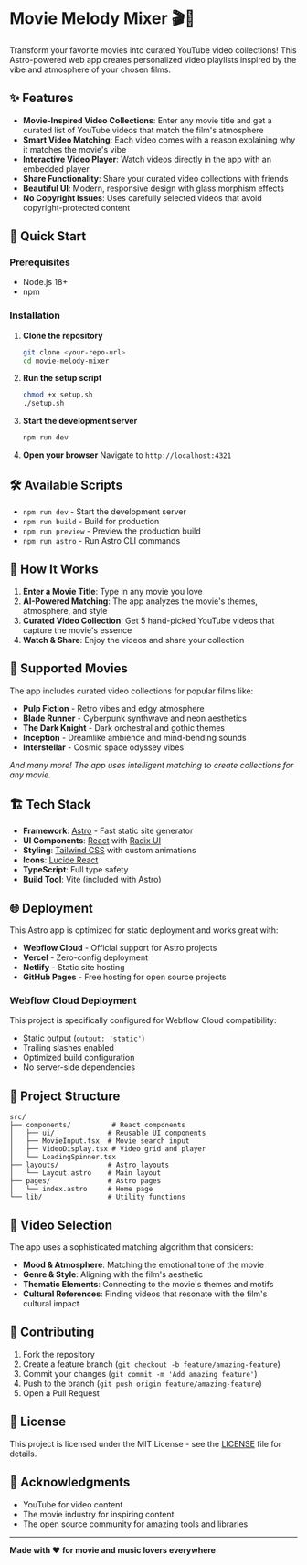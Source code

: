 # Movie Melody Mixer 🎬🎵

Transform your favorite movies into curated YouTube video collections! This Astro-powered web app creates personalized video playlists inspired by the vibe and atmosphere of your chosen films.

## ✨ Features

- **Movie-Inspired Video Collections**: Enter any movie title and get a curated list of YouTube videos that match the film's atmosphere
- **Smart Video Matching**: Each video comes with a reason explaining why it matches the movie's vibe
- **Interactive Video Player**: Watch videos directly in the app with an embedded player
- **Share Functionality**: Share your curated video collections with friends
- **Beautiful UI**: Modern, responsive design with glass morphism effects
- **No Copyright Issues**: Uses carefully selected videos that avoid copyright-protected content

## 🚀 Quick Start

### Prerequisites

- Node.js 18+ 
- npm

### Installation

1. **Clone the repository**
   ```bash
   git clone <your-repo-url>
   cd movie-melody-mixer
   ```

2. **Run the setup script**
   ```bash
   chmod +x setup.sh
   ./setup.sh
   ```

3. **Start the development server**
   ```bash
   npm run dev
   ```

4. **Open your browser**
   Navigate to `http://localhost:4321`

## 🛠️ Available Scripts

- `npm run dev` - Start the development server
- `npm run build` - Build for production
- `npm run preview` - Preview the production build
- `npm run astro` - Run Astro CLI commands

## 🎯 How It Works

1. **Enter a Movie Title**: Type in any movie you love
2. **AI-Powered Matching**: The app analyzes the movie's themes, atmosphere, and style
3. **Curated Video Collection**: Get 5 hand-picked YouTube videos that capture the movie's essence
4. **Watch & Share**: Enjoy the videos and share your collection

## 🎨 Supported Movies

The app includes curated video collections for popular films like:
- **Pulp Fiction** - Retro vibes and edgy atmosphere
- **Blade Runner** - Cyberpunk synthwave and neon aesthetics
- **The Dark Knight** - Dark orchestral and gothic themes
- **Inception** - Dreamlike ambience and mind-bending sounds
- **Interstellar** - Cosmic space odyssey vibes

*And many more! The app uses intelligent matching to create collections for any movie.*

## 🏗️ Tech Stack

- **Framework**: [Astro](https://astro.build/) - Fast static site generator
- **UI Components**: [React](https://reactjs.org/) with [Radix UI](https://www.radix-ui.com/)
- **Styling**: [Tailwind CSS](https://tailwindcss.com/) with custom animations
- **Icons**: [Lucide React](https://lucide.dev/)
- **TypeScript**: Full type safety
- **Build Tool**: Vite (included with Astro)

## 🌐 Deployment

This Astro app is optimized for static deployment and works great with:

- **Webflow Cloud** - Official support for Astro projects
- **Vercel** - Zero-config deployment
- **Netlify** - Static site hosting
- **GitHub Pages** - Free hosting for open source projects

### Webflow Cloud Deployment

This project is specifically configured for Webflow Cloud compatibility:

- Static output (`output: 'static'`)
- Trailing slashes enabled
- Optimized build configuration
- No server-side dependencies

## 📁 Project Structure

```
src/
├── components/          # React components
│   ├── ui/             # Reusable UI components
│   ├── MovieInput.tsx  # Movie search input
│   ├── VideoDisplay.tsx # Video grid and player
│   └── LoadingSpinner.tsx
├── layouts/            # Astro layouts
│   └── Layout.astro    # Main layout
├── pages/              # Astro pages
│   └── index.astro     # Home page
└── lib/                # Utility functions
```

## 🎵 Video Selection

The app uses a sophisticated matching algorithm that considers:
- **Mood & Atmosphere**: Matching the emotional tone of the movie
- **Genre & Style**: Aligning with the film's aesthetic
- **Thematic Elements**: Connecting to the movie's themes and motifs
- **Cultural References**: Finding videos that resonate with the film's cultural impact

## 🤝 Contributing

1. Fork the repository
2. Create a feature branch (`git checkout -b feature/amazing-feature`)
3. Commit your changes (`git commit -m 'Add amazing feature'`)
4. Push to the branch (`git push origin feature/amazing-feature`)
5. Open a Pull Request

## 📄 License

This project is licensed under the MIT License - see the [LICENSE](LICENSE) file for details.

## 🙏 Acknowledgments

- YouTube for video content
- The movie industry for inspiring content
- The open source community for amazing tools and libraries

---

**Made with ❤️ for movie and music lovers everywhere**

